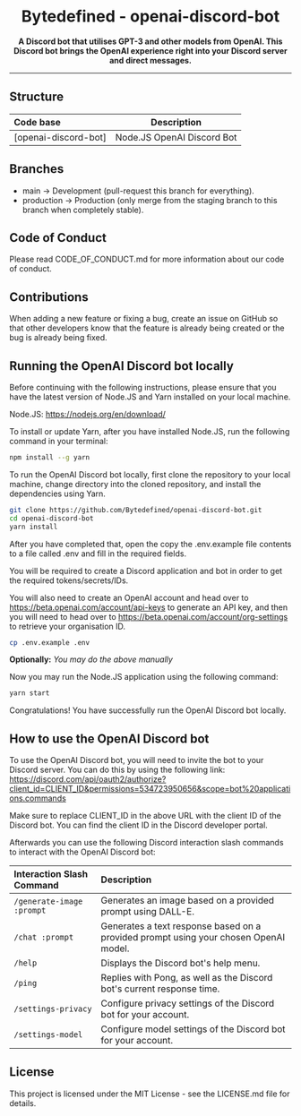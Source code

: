 <h1 align="center">
  <strong>Bytedefined - openai-discord-bot</strong>
</h1>
<p align="center">
  <strong>A Discord bot that utilises GPT-3 and other models from OpenAI. This Discord bot brings the OpenAI experience right into your Discord server and direct messages.</strong>
</p>

---

## Structure

| Code base            |        Description         |
|:---------------------|:--------------------------:|
| [openai-discord-bot] | Node.JS OpenAI Discord Bot |

## Branches

<ul>
    <li>main -> Development (pull-request this branch for everything).</li>
    <li>production -> Production (only merge from the staging branch to this branch when completely stable).</li>
</ul>

## Code of Conduct
Please read CODE_OF_CONDUCT.md for more information about our code of conduct.

## Contributions
When adding a new feature or fixing a bug, create an issue on GitHub so that other developers know that the feature is
already being created or the bug is already being fixed.

## Running the OpenAI Discord bot locally
Before continuing with the following instructions, please ensure that you have the latest version of Node.JS and Yarn installed on your local machine.

Node.JS: https://nodejs.org/en/download/

To install or update Yarn, after you have installed Node.JS, run the following command in your terminal:

```bash
npm install --g yarn
```

To run the OpenAI Discord bot locally, first clone the repository to your local machine, change directory into the cloned repository, and install the dependencies using Yarn.

```bash
git clone https://github.com/Bytedefined/openai-discord-bot.git
cd openai-discord-bot
yarn install
```

After you have completed that, open the copy the .env.example file contents to a file called .env and fill in the required fields.

You will be required to create a Discord application and bot in order to get the required tokens/secrets/IDs.

You will also need to create an OpenAI account and head over to https://beta.openai.com/account/api-keys to generate an API key, and then you will need to head over to https://beta.openai.com/account/org-settings to retrieve your organisation ID.

```bash
cp .env.example .env
```
**Optionally:** *You may do the above manually*

Now you may run the Node.JS application using the following command:

```bash
yarn start
```

Congratulations! You have successfully run the OpenAI Discord bot locally.

## How to use the OpenAI Discord bot
To use the OpenAI Discord bot, you will need to invite the bot to your Discord server. You can do this by using the following link: https://discord.com/api/oauth2/authorize?client_id=CLIENT_ID&permissions=534723950656&scope=bot%20applications.commands

Make sure to replace CLIENT_ID in the above URL with the client ID of the Discord bot. You can find the client ID in the Discord developer portal.

Afterwards you can use the following Discord interaction slash commands to interact with the OpenAI Discord bot:

| Interaction Slash Command | Description                                                                          |
|:--------------------------|:-------------------------------------------------------------------------------------|
| `/generate-image :prompt` | Generates an image based on a provided prompt using DALL-E.                          |
| `/chat :prompt`           | Generates a text response based on a provided prompt using your chosen OpenAI model. |
| `/help`                   | Displays the Discord bot's help menu.                                                |
| `/ping`                   | Replies with Pong, as well as the Discord bot's current response time.               |
| `/settings-privacy`       | Configure privacy settings of the Discord bot for your account.                      |
| `/settings-model`         | Configure model settings of the Discord bot for your account.                        |


## License
This project is licensed under the MIT License - see the LICENSE.md file for details.

